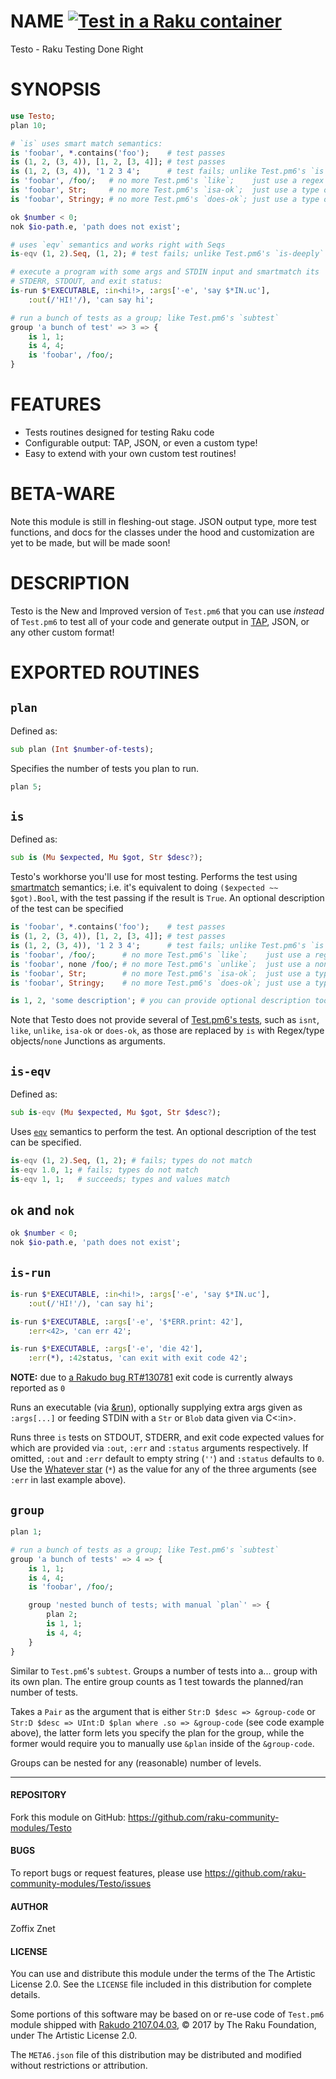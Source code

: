 # NAME [![Test in a Raku container](https://github.com/raku-community-modules/Testo/actions/workflows/test.yaml/badge.svg)](https://github.com/raku-community-modules/Testo/actions/workflows/test.yaml)

Testo - Raku Testing Done Right

# SYNOPSIS

```raku
use Testo;
plan 10;

# `is` uses smart match semantics:
is 'foobar', *.contains('foo');    # test passes
is (1, 2, (3, 4)), [1, 2, [3, 4]]; # test passes
is (1, 2, (3, 4)), '1 2 3 4';      # test fails; unlike Test.pm6's `is`
is 'foobar', /foo/;   # no more Test.pm6's `like`;    just use a regex
is 'foobar', Str;     # no more Test.pm6's `isa-ok`;  just use a type object
is 'foobar', Stringy; # no more Test.pm6's `does-ok`; just use a type object

ok $number < 0;
nok $io-path.e, 'path does not exist';

# uses `eqv` semantics and works right with Seqs
is-eqv (1, 2).Seq, (1, 2); # test fails; unlike Test.pm6's `is-deeply`

# execute a program with some args and STDIN input and smartmatch its
# STDERR, STDOUT, and exit status:
is-run $*EXECUTABLE, :in<hi!>, :args['-e', 'say $*IN.uc'],
    :out(/'HI!'/), 'can say hi';

# run a bunch of tests as a group; like Test.pm6's `subtest`
group 'a bunch of test' => 3 => {
    is 1, 1;
    is 4, 4;
    is 'foobar', /foo/;
}
```

# FEATURES

- Tests routines designed for testing Raku code
- Configurable output: TAP, JSON, or even a custom type!
- Easy to extend with your own custom test routines!

# BETA-WARE

Note this module is still in fleshing-out stage. JSON output type, more
test functions, and docs for the classes under the hood and customization
are yet to be made, but will be made soon!

# DESCRIPTION

Testo is the New and Improved version of `Test.pm6` that you can use
*instead* of `Test.pm6` to test all of your code and generate output in
[TAP](https://testanything.org/tap-specification.html),
JSON, or any other custom format!

# EXPORTED ROUTINES

## `plan`

Defined as:

```raku
sub plan (Int $number-of-tests);
```

Specifies the number of tests you plan to run.

```raku
plan 5;
```

## `is`

Defined as:

```raku
sub is (Mu $expected, Mu $got, Str $desc?);
```

Testo's workhorse you'll use for most testing. Performs the test using
[smartmatch](https://docs.raku.org/routine/~~.html) semantics; i.e. it's
equivalent to doing `($expected ~~ $got).Bool`, with the test passing if the
result is `True`. An optional description of the test can be specified

```raku
is 'foobar', *.contains('foo');    # test passes
is (1, 2, (3, 4)), [1, 2, [3, 4]]; # test passes
is (1, 2, (3, 4)), '1 2 3 4';      # test fails; unlike Test.pm6's `is`
is 'foobar', /foo/;      # no more Test.pm6's `like`;    just use a regex
is 'foobar', none /foo/; # no more Test.pm6's `unlike`;  just use a none  Junction
is 'foobar', Str;        # no more Test.pm6's `isa-ok`;  just use a type object
is 'foobar', Stringy;    # no more Test.pm6's `does-ok`; just use a type object

is 1, 2, 'some description'; # you can provide optional description too
```

Note that Testo does not provide several of [Test.pm6's
tests](https://docs.raku.org/language/testing), such as `isnt`, `like`,
`unlike`, `isa-ok` or `does-ok`, as those are replaced by `is` with Regex/type
objects/`none` Junctions as arguments.

## `is-eqv`

Defined as:

```raku
sub is-eqv (Mu $expected, Mu $got, Str $desc?);
```

Uses [`eqv`](https://docs.raku.org/routine/eqv) semantics to perform the test.
An optional description of the test can be specified.

```raku
is-eqv (1, 2).Seq, (1, 2); # fails; types do not match
is-eqv 1.0, 1; # fails; types do not match
is-eqv 1, 1;   # succeeds; types and values match
```

## `ok` and `nok`

```raku
ok $number < 0;
nok $io-path.e, 'path does not exist';
```

## `is-run`

```raku
is-run $*EXECUTABLE, :in<hi!>, :args['-e', 'say $*IN.uc'],
    :out(/'HI!'/), 'can say hi';

is-run $*EXECUTABLE, :args['-e', '$*ERR.print: 42'],
    :err<42>, 'can err 42';

is-run $*EXECUTABLE, :args['-e', 'die 42'],
    :err(*), :42status, 'can exit with exit code 42';
```

**NOTE:** due to [a Rakudo bug
RT#130781](https://github.com/Raku/old-issue-tracker/issues/6072)
exit code is currently always reported as `0`

Runs an executable (via [&run](https://docs.raku.org/routine/run)), optionally
supplying extra args given as `:args[...]` or feeding STDIN with a `Str` or
`Blob` data given via C<:in>.

Runs three `is` tests on STDOUT, STDERR, and exit code expected values for
which are provided via `:out`, `:err` and `:status` arguments respectively.
If omitted, `:out` and `:err` default to empty string (`''`) and `:status`
defaults to `0`. Use the [Whatever star](https://docs.raku.org/type/Whatever)
(`*`) as the value for any of the three arguments (see `:err` in last
example above).

## `group`

```raku
plan 1;

# run a bunch of tests as a group; like Test.pm6's `subtest`
group 'a bunch of tests' => 4 => {
    is 1, 1;
    is 4, 4;
    is 'foobar', /foo/;

    group 'nested bunch of tests; with manual `plan`' => {
        plan 2;
        is 1, 1;
        is 4, 4;
    }
}
```

Similar to `Test.pm6`'s `subtest`. Groups a number of tests into a... group
with its own plan. The entire group counts as 1 test towards the planned/ran
number of tests.

Takes a `Pair` as the argument that is either `Str:D $desc => &group-code`
or `Str:D $desc => UInt:D $plan where .so => &group-code` (see code example
above), the latter form lets you specify the plan for the group, while the
former would require you to manually use `&plan` inside of the `&group-code`.

Groups can be nested for any (reasonable) number of levels.

---

#### REPOSITORY

Fork this module on GitHub:
https://github.com/raku-community-modules/Testo

#### BUGS

To report bugs or request features, please use
https://github.com/raku-community-modules/Testo/issues

#### AUTHOR

Zoffix Znet

#### LICENSE

You can use and distribute this module under the terms of the
The Artistic License 2.0. See the `LICENSE` file included in this
distribution for complete details.

Some portions of this software may be based on or re-use code
of `Test.pm6` module shipped with
[Rakudo 2107.04.03](http://rakudo.org/downloads/rakudo/), © 2017 by The Raku
Foundation, under The Artistic License 2.0.

The `META6.json` file of this distribution may be distributed and modified
without restrictions or attribution.
